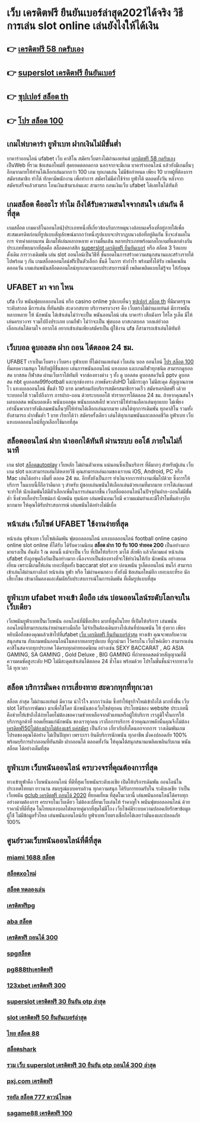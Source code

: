 # เว็บ เครดิตฟรี ยืนยันเบอร์ล่าสุด2021ได้จริง วิธีการเล่น slot online  เล่นยังไงให้ได้เงิน

## 👉 [เครดิตฟรี 58 กดรับเอง](https://member.mabet.net/?action=login)
## 👉 [superslot เครดิตฟรี ยืนยันเบอร์](https://mabet.net/credit-free-50/)
## 👉 [ซุปเปอร์ สล็อต th](https://mabet.net/pg-slot-credit-free/)
## 👉 [โปร สล็อต 100](https://mabet.net/)

##  เกมไพ่บาคาร่า  ยูฟ่าเบท  ฝากเงินไม่มีขั้นต่ำ

บาคาร่าออนไลน์  ufabet   เว็บ คาสิโน  สมัครเว็บตรงไม่ผ่านเอเย่นต์   [เครดิตฟรี 58 กดรับเอง](https://mabet.net/credit-free-50/) เป็นWeb ที่รวม ข้อเสนอใหม่ที่  สุดยอดตลอดกาล นอกจากจะมีเกม บาคาร่าออนไลน์  แล้วยังมีเกมอื่นๆ อีกมากมายให้ท่านได้เลือกเล่นมากกว่า 100 เกม ทุกเกมเล่น ไม่มีข้อกำหนด เพียง 10 บาทผู้ที่ต้องการสมัครสมาชิก  ทำได้  ทักหามีพนักงาน เพื่อทำการ สมัครไม่มีค่าใช้จ่าย ยูฟ่าได้  ตลอดทั้งวัน  หลังจากสมัครเสร็จแล้วสามรถ โอนเงินเข้ามาเล่นและ สามารถ  ถอนเงินเว็บ ufabet ได้เลยในได้ทันที 

##  เกมสล็อต คืออะไร ทำไม ถึงได้รับความสนใจจากสนใจ เล่นกัน ดีที่สุด

 เกมสล็อต เกมคาสิโนออนไลน์}ประเภทหนึ่งที่เกี่ยวข้องกับการหมุนวงล้อบนเครื่องที่อยู่ภายใต้เพื่อสะสมเครดิตก่อนที่รูปแบบสัญลักษณ์มากกว่าหนึ่งรูปแบบจะปรากฏบนวงล้อที่อยู่ติดกัน ซึ่งจะส่งผลในการ จ่ายค่าตอบแทน  มีเกมให้เล่นหลากหลาย ความตื่นเต้น หลายประเภทพร้อมกลไกเกมที่แตกต่างกัน ประเภทที่พบมากที่สุดคือ สล็อตคลาสสิก [superslot เครดิตฟรี ยืนยันเบอร์](https://mabet.net/pg-slot-credit-free/) หรือ สล็อต 3 รีลแบบดั้งเดิม  การวางเดิมพัน เล่น slot ออนไลน์เป็นวิธีที่ ชั้นยอดในการสร้างความสนุกสนานและสร้างรายได้ ไปพร้อม ๆ กัน เกมสล็อตออนไลน์ฟรีเป็นตัวเลือก ชั้นดี ในการ ทำกำไร พร้อมทั้งได้รับ เพลิดเพลินตลอดวัน เกมเล่นพนันสล็อตออนไลน์ทุกเกมจะมอบประสบการณ์ที่ เพลิดเพลิดแบบไม่รู้จบ ให้กับคุณ


## UFABET มา จาก ไหน

 ufa  เว็บ พนันฟุตบอลออนไลน์     หรือ  casino online    รูปแบบอื่นๆ [ซุปเปอร์ สล็อต th](https://mabet.net/)   ที่มีมาตรฐานระดับสากล  มีการเล่น   ที่ทันสมัย   สะดวกสบาย   บริการครบวงจร   คือ  เว็บตรงไม่ผ่านเอเย่นต์    มีการพนันหลากหลาย   ให้ นักพนัน  ได้เข้าเล่นไม่ว่าจะเป็น  พนันออนไลน์   เช่น บาคาร่า   เสือมังกร  ไฮโล  รูเล็ต   มีให้เล่นครบวงจร   รวมไปถึงประเภท เกมกีฬา ไม่ว่าจะเป็น ฟุตบอล   บาสเกตบอล   วอลเล่ย์วอล  
 เลือกเล่นได้ตามใจ    อยากได้   อยากเข้าเล่นเพียงสมัครเป็น ผู้ใช้งาน    ufa ก็สามารถเข้าเล่นได้ทันที


## เว็บบอล ดูบอลสด ฝาก ถอน ได้ตลอด 24 ชม.

UFABET เราเป็นเว็บตรง เว็บตรง ยูฟ่าเบท ที่ไม่ผ่านเอเย่นต์ เว็บเล่น บอล ออนไลน์ [โปร สล็อต 100](https://member.mabet.net/?action=login) ที่มอบความสนุก ให้กับผู้ที่ชื่นชอบ เล่นการพนันออนไลน์ แทงบอล และเกมกีฬาทุกชนิด สามารถดูบอลสด บาสสด กีฬาสด ผ่านเว็บเราได้ทันที จากช่องทางต่าง ๆ ทั้ง   ดู บอลสด ดูบอลสดวันนี้ pptv ดูบอลสด nbt ดูบอลสด99football และทุกช่องทาง ภาพชัดระดับHD ไม่มีกระตุก ไม่มีสะดุด สัญญาณภาพไว แทงบอลออนไลน์  ขั้นต่ำ 10 บาท  มาพร้อมกับบริการสมัครสมาชิกรวดเร็ว สมัครเครดิตฟรี เด้วยระบบออโต้ รวมไปถึงการ การฝาก-ถอน ด้วยระบบออโต้  ทำรายการได้ตลอด 24 ชม. ถ้าหากคุณสนใจ  ผลบอลสด พนันบอลเต็ง พนันบอลชุด พนันบอลสเต็ป พวกเรามีให้ท่านเลือกเล่นทุกแบบ ไม่เพียงเท่านั้นพวกเรายังมีเกมพนันอื่นๆที่ให้ท่านได้เลือกเล่นมากมาย  เล่นได้ทุกการเดิมพัน ทุกคาสิโน รวมทั้งยังสามารถ ฝากขั้นต่ำ 1 บาท  เรียกได้ว่า สมัครครั้งเดียว เล่นได้ทุกเกมพนันและตลอดชีวิต ยูฟ่าเบท เว็บแทงบอลออนไลน์ที่ถูกเลือกใช้มากที่สุด

##  สล็อตออนไลน์ ฝาก   นำออกได้ทันที ผ่านระบบ ออโต้  ภายในไม่กี่นาที 

เกม slot [สล็อตautoplay](https://mabet.net/credit-free-100/)  เว็บหลัก ไม่ผ่านตัวแทน แน่นอนซึ่งเป็นบริการ ที่ดีมากๆ  สำหรับผู้เล่น เว็บ เกม slot  และสามารถเล่นได้หลายวิธี  คุณสามารถเล่นเกมของเราบน iOS, Android, PC หรือ Mac เล่นได้อย่าง เต็มที่ ตลอด 24 ชม. อีกทั้งยังเป็นการ ทำเงินจากการทำงานเพิ่มไปด้วย ซึ่งการให้บริการ ในแบบนี้ก็ถือว่าดีมาก ๆ สำหรับ ผู้ชอบเล่นพนันให้เลือกเล่นด้วยเกมที่มากมาย การได้เล่นเกมส์จะทำให้  นักเดิมพันได้มีตัวเลือกเพิ่มในการเล่นมากขึ้น  เว็บสล็อตออนไลน์ในปัจจุบันฝาก-ถอนไม่มีขั้นต่ำ ซึ่งช่วยเอื้อประโยชน์แก่ นักพนัน ทุนน้อย เล่นพนันบนเว็บมี ความแม่นยำและมีโปรโมชั่นต่างๆอีกมากมาย ให้คุณได้รับประสบการณ์  เล่นพนันได้อย่างไม่มีเบื่อ

## หน้าเล่น เว็บไซต์  UFABET ใช้งานง่ายที่สุด 

หน้าเล่น ยูฟ่าเบท  เว็บไซต์เดิมพัน  ฟุตบอลออนไลน์ แทงบอลออนไลน์ football online  casino online    slot online  ที่ได้รับ ได้รับความนิยม **สล็อต ฝาก 10 รับ 100 ทำยอด 200** เป็นอย่างมาก มาแรงเป็น อันดับ 1   ณ ตอนนี้ แม้จะเป็น เว็บ ที่เปิดให้บริการ มาได้  สักพัก แล้วก็ตามแต่ หน้าเล่น  ufabet  ยังถูกพูดถึงกันเป็นอย่างมาก เนื่องจากเป็นช่องทางที่จะใช้ทำเงินให้กับ นักพนัน   อย่างยอดเยี่ยม เพราะมีเกมให้เล่น เยอะที่สุดทั้ง  baccarat  slot  มวย  บ่อนพนัน  รูเล็ตออนไลน์   ชนไก่ สามารถเข้าเล่นได้ผ่านทางลิงก์  หน้าเล่น  ยูฟ่า หรือ  ไม่ผ่านคนกลาง ทั้งยังมี ข้อเสนอใหม่อีก เยอะแยะที่รอ นักเสี่ยงโชค เข้ามาลิ้มลองและสัมผัสกับประสบการณ์ในการเดิมพัน ที่เต็มรูปแบบที่สุด


## ยูฟ่าเบท  ufabet ทางเข้า มือถือ เล่น บ่อนออนไลน์ระดับโลกจบในเว็บเดียว 

 เว็บพนันยูฟ่าเบทเป็นเว็บพนัน ออนไลน์ที่มีชื่อเสียง มากที่สุดในไทย  ที่เปิดให้บริการ เล่นพนัน ออนไลน์ที่สามารถเล่นง่ายผ่านทางมือถือ ไม่จำเป็นต้องเดินทางไปเล่นที่บ่อนพนัน ให้ ยุ่งยาก เพียงหยิบมือถือของคุณแล้วเข้าไปที่ufabet [เว็บ เครดิตฟรี ยืนยันเบอร์ล่าสุด](https://mabet.net/credit-free-new/) ทางเข้า คุณจะพบกับความสนุกสนาน  กับเกมพนันออนไลน์ในหลากหลายรูปแบบ ที่ถูกนำมา ไว้ครบใน เว็บไซค์เดียว สามารถเล่นคาสิโนสดจากทุกประเทศ ได้ครบทุกค่ายยอดนิยม อย่างเช่น  SEXY BACCARAT , AG ASIA GAMING, SA GAMING , Gold Deluxe , BIG GAMING ที่ถ่ายทอดสดด้วยสัญญาณที่มีความคมชัดสูงระดับ HD ไม่มีสะดุดเข้าเล่นได้ตลอด 24 ชั่วโมง พร้อมด้วย โปรโมชั่นชั้นนำจากทางเว็บได้ ทุกเวลา 


## สล็อต  บริการมั่นคง การเสี่ยงทาย สะดวกทุกที่ทุกเวลา

 สล็อต ล่าสุด ไม่ผ่านเอเย่นต์ มีความ น่าไว้ใจ มากกว่าเดิม ซึ่งทำให้ธุรกิจใหม่เข้าถึงได้ มากยิ่งขึ้น  เว็บ slot ได้รับการพัฒนา มาเพื่อใช้โดย นักพนันของเว็บไซต์ทุกคน ประโยชน์ของ website ประเภทนี้คือช่วยให้เข้าถึงได้ง่ายโดยไม่ต้องขอความช่วยเหลือจากตัวแทนหรือผู้ให้บริการ เราภูมิใจในการให้บริการลูกค้าที่ ยอดเยี่ยมแก่นักพนัน ของเราทุกคน เราถือการบริการ ด้วยคุณภาพดังนั้นคุณจึงไม่ต้อง [เครดิตฟรี50ไม่ต้องฝากไม่ต้องแชร์ แค่สมัคร](https://mabet.net/register/) เป็นกังวล เกี่ยวกับสิ่งใดนอกจากการ วางเดิมพันเกมโปรดของคุณได้อย่าง ไม่เป็นปัญหา เพราะเรา ยินดีบริการนักพนัน ทุกอาชีพ มั่งคงปลอดภัย 100% พร้อมบริการฝากถอนที่ทันสมัย ฝากถอนได้  ตลอดทั้งวัน  ให้คุณได้สนุกสนานเพลิดเพลินกับเกม พนันสล็อต  ได้อย่างเต็มที่สุด


## ยูฟ่าเบท เว็บพนันออนไลน์  ครบวงจรที่คุณต้องการที่สุด

 ทางเข้ายูฟ่าคือ เว็บพนันออนไลน์ ที่ดีที่สุดเว็บพนันระดับเอเชีย เปิดให้บริการเดิมพัน ออนไลน์ในประเทศไทยมา ยาวนาน สมบรูณ์แบบครบถ้วน ทุกความสนุก ได้รับการยอมรับใน ระดับเอเชีย ว่าเป็น เว็บพนัน  [gclub เครดิตฟรี ถอนได้ 2020](https://mabet.net/register/) ที่ยอดเยี่ยม ที่สุดในเวลานี้ เล่นพนันออนไลน์ได้ครบทุกอย่างตามต้องการ ครบจบในเว็บเดียว ไม่ต้องเปลี่ยนเว็บเล่นให้ รำคาญใจ พนันฟุตบอลออนไลน์   ด้วยราคาน้ำที่ดีที่สุด ในไทยแทงบอลได้หลายคู่มากที่สุดไม่มีโกง เว็บไซค์มีระบบความปลอดภัยรักษาข้อมูล ผู้ใช้ ไม่มีข้อมูลรั่วไหล เล่นพนันออนไลน์กับ ยูฟ่าเบทเว็บตรงเชื่อถือได้เลยว่ามั่นคงและปลอดภัย 100% 


## ศูนย์รวมเว็บพนันออนไลน์ที่ดีที่สุด

### [miami 1688 สล็อต](https://atom.io/themes/MABET.net%20แจกโบนัส%20สล็อตpgแตก%20008%20สล็อต%20สล็อตแตกหนัก%2020รับ100)
### [สล็อตxoใหม่](https://atom.io/themes/MABET.net%20แจกโบนัส%20ส%20กาย%20สปอร์ต%20สล็อต%20008%20สล็อต%20สล็อตแตกหนัก%2020รับ100)
### [สล็อต ทดลองเล่น](https://atom.io/themes/MABET.net%20แจกโบนัส%20สล็อต1668%20008%20สล็อต%20สล็อตแตกหนัก%2020รับ100)
### [เครดิตฟรีpg](https://atom.io/themes/MABET.net%20แจกโบนัส%20สล็อตpg%20ฝาก-ถอน%20true%20wallet%20ไม่มี%20บัญชีธนาคาร%20008%20สล็อต%20สล็อตแตกหนัก%2020รับ100)
### [aba สล็อต](https://atom.io/themes/MABET.net%20แจกโบนัส%20spinix%20เครดิตฟรี300%20008%20สล็อต%20สล็อตแตกหนัก%2020รับ100)
### [เครดิตฟรี ถอนได้ 300](https://atom.io/themes/MABET.net%20แจกโบนัส%20สล็อต%20ฝาก%2050%20รับ%20100%20008%20สล็อต%20สล็อตแตกหนัก%2020รับ100)
### [spgสล็อต](https://atom.io/themes/MABET.net%20แจกโบนัส%20โปร%20สล็อต%20สมาชิก%20ใหม่%20ฝาก%2010%20รับ%20100%20วอ%20เลท%20008%20สล็อต%20สล็อตแตกหนัก%2020รับ100)
### [pg888thเครดิตฟรี](https://atom.io/themes/MABET.net%20แจกโบนัส%20สล็อตroyal%20008%20สล็อต%20สล็อตแตกหนัก%2020รับ100)
### [123xbet เครดิตฟรี 300](https://atom.io/themes/MABET.net%20แจกโบนัส%20lava789เครดิตฟรี%20008%20สล็อต%20สล็อตแตกหนัก%2020รับ100)
### [superslot เครดิตฟรี 30 ยืนยัน otp ล่าสุด](https://atom.io/themes/MABET.net%20แจกโบนัส%20เครดิตฟรี49บาท%20008%20สล็อต%20สล็อตแตกหนัก%2020รับ100)
### [slot เครดิตฟรี 50 ยืนยันเบอร์ล่าสุด](https://atom.io/themes/MABET.net%20แจกโบนัส%20ทดสอบ%20สล็อต%20008%20สล็อต%20สล็อตแตกหนัก%2020รับ100)
### [ไทย สล็อต 88](https://atom.io/themes/MABET.net%20แจกโบนัส%20b2yz%20เครดิตฟรี%20008%20สล็อต%20สล็อตแตกหนัก%2020รับ100)
### [สล็อตshark](https://atom.io/themes/MABET.net%20แจกโบนัส%20boinclub%20เครดิตฟรี%20008%20สล็อต%20สล็อตแตกหนัก%2020รับ100)
### [รวม เว็บ superslot เครดิตฟรี 30 ยืนยัน otp ถอนได้ 300 ล่าสุด](https://atom.io/themes/MABET.net%20แจกโบนัส%20superslot%20เครดิตฟรี%2050%20ยืนยันเบอร์%20ใหม่ล่าสุด2022%20008%20สล็อต%20สล็อตแตกหนัก%2020รับ100)
### [pxj.com เครดิตฟรี](https://atom.io/themes/MABET.net%20แจกโบนัส%20เครดิตฟรี50ทํายอด300ถอน300ล่าสุด%20008%20สล็อต%20สล็อตแตกหนัก%2020รับ100)
### [รอยัล สล็อต 777 ดาวน์โหลด](https://atom.io/themes/MABET.net%20แจกโบนัส%20สล็อตxo168%20เครดิตฟรี%20008%20สล็อต%20สล็อตแตกหนัก%2020รับ100)
### [sagame88 เครดิตฟรี 100](https://atom.io/themes/MABET.net%20แจกโบนัส%20เว็บพนันออนไลน์%20สล็อต%20เว็บตรง%20008%20สล็อต%20สล็อตแตกหนัก%2020รับ100)